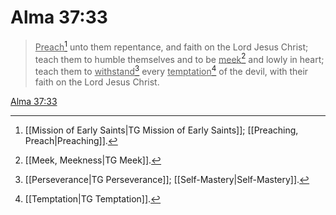 # Alma 37:33

> <u>Preach</u>[^a] unto them repentance, and faith on the Lord Jesus Christ; teach them to humble themselves and to be <u>meek</u>[^b] and lowly in heart; teach them to <u>withstand</u>[^c] every <u>temptation</u>[^d] of the devil, with their faith on the Lord Jesus Christ.

[Alma 37:33](https://www.churchofjesuschrist.org/study/scriptures/bofm/alma/37?lang=eng&id=p33#p33)


[^a]: [[Mission of Early Saints|TG Mission of Early Saints]]; [[Preaching, Preach|Preaching]].  
[^b]: [[Meek, Meekness|TG Meek]].  
[^c]: [[Perseverance|TG Perseverance]]; [[Self-Mastery|Self-Mastery]].  
[^d]: [[Temptation|TG Temptation]].  
